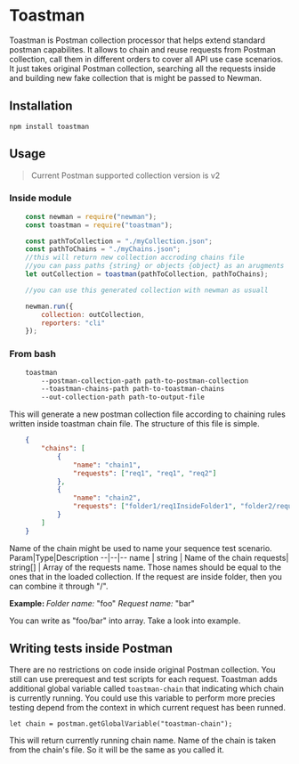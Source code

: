 # Toastman

Toastman is Postman collection processor that helps extend standard postman capabilites. It allows to chain and reuse requests from Postman collection, call them in different orders to cover all API use case scenarios. It just takes original Postman collection, searching all the requests inside and building new fake collection that is might be passed to Newman.

## Installation

    npm install toastman

## Usage

>Current Postman supported collection version is v2

### Inside module

```javascript
    const newman = require("newman");
    const toastman = require("toastman");

    const pathToCollection = "./myCollection.json";
    const pathToChains = "./myChains.json";
    //this will return new collection accroding chains file
    //you can pass paths {string} or objects {object} as an arugments
    let outCollection = toastman(pathToCollection, pathToChains);

    //you can use this generated collection with newman as usuall

    newman.run({
        collection: outCollection,
        reporters: "cli"
    });
```

### From bash

```bash
    toastman 
        --postman-collection-path path-to-postman-collection
        --toastman-chains-path path-to-toastman-chains
        --out-collection-path path-to-output-file
```
This will generate a new postman collection file according to chaining rules written inside toastman chain file. The structure of this file is simple.

```json
    {
        "chains": [
            {
                "name": "chain1",
                "requests": ["req1", "req1", "req2"]
            },
            {
                "name": "chain2",
                "requests": ["folder1/req1InsideFolder1", "folder2/request1InsideFolder2"]
            }
        ]
    }
```
Name of the chain might be used to name your sequence test scenario.
Param|Type|Description
--|--|--
name | string | Name of the chain
requests| string[] | Array of the requests name. Those names should be equal to the ones that in the loaded collection. If the request are inside folder, then you can combine it through "/". <p> <b>Example: </b> <i>Folder name:</i> "foo" <i>Request name:</i> "bar" <p> You can write as "foo/bar" into array. Take a look into example.

## Writing tests inside Postman

There are no restrictions on code inside original Postman collection. You still can use prerequest and test scripts for each request. Toastman adds additional global variable called `toastman-chain` that indicating which chain is currently running. You could use this variable to perform more precies testing depend from the context in which current request has been runned.

    let chain = postman.getGlobalVariable("toastman-chain");

This will return currently running chain name. Name of the chain is taken from the chain's file. So it will be the same as you called it. 